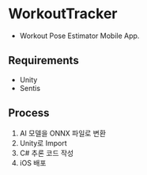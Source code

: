 # WorkoutTracker

- Workout Pose Estimator Mobile App.

## Requirements

- Unity
- Sentis

## Process

1. AI 모델을 ONNX 파일로 변환
2. Unity로 Import
3. C# 추론 코드 작성
4. iOS 배포
